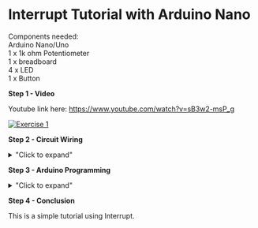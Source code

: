 # Interrupt Tutorial with Arduino Nano 

Components needed: </br>
Arduino Nano/Uno </br>
1 x 1k ohm Potentiometer </br>
1 x breadboard </br>
4 x LED </br>
1 x Button </br>

**Step 1 - Video**

Youtube link here: https://www.youtube.com/watch?v=sB3w2-msP_g

[![Exercise 1](https://img.youtube.com/vi/sB3w2-msP_g/0.jpg)](https://www.youtube.com/watch?v=sB3w2-msP_g)

**Step 2 - Circuit Wiring**

<details>
<summary>"Click to expand"</summary>

<p align = "centre">
  
<img src="https://github.com/hamdibadrul/Embeded-Design/blob/main/Week%207/Fritzing%20picture.PNG" width = "500" height = "500" /> <img src="https://github.com/hamdibadrul/Embeded-Design/blob/main/Week%207/Circuit.jpeg" width = "450" height = "600" />
 
Simply complete the circuit connection according to the picture above. </br>
</details>

**Step 3 - Arduino Programming**

<details>
<summary>"Click to expand"</summary>
You can look at the code here --> <a href="https://github.com/hamdibadrul/Embeded-Design/blob/main/Week%207/Interrupt.ino"> Arduino Code </a> 

![Code 1](https://user-images.githubusercontent.com/73819661/102435770-21976d00-4052-11eb-847a-086d247469a6.PNG) </br>
![Code 2](https://user-images.githubusercontent.com/73819661/102435776-23f9c700-4052-11eb-93b2-a3b84ed62359.PNG)

In setup function --> attachInterrupt(digitalPinToInterrupt(button), pressInterrupt, LOW); shows that the pin will be intrupted whenever the value is zero or LOW. When this happen,
it will automatically goes to pressInterrupt function and execute everything inside. However, the code in loop function are still running but the output will prioritize 
the interrupt function when it is executed.
</details>

**Step 4 - Conclusion** 

This is a simple tutorial using Interrupt.
